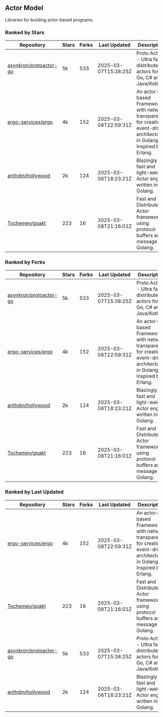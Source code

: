 ## Actor Model

Libraries for building actor-based programs.

### Ranked by Stars

| Repository | Stars | Forks | Last Updated | Description | 
|------------|-------|-------|--------------|-------------|
| [asynkron/protoactor-go](https://github.com/asynkron/protoactor-go) | 5k | 533 | 2025-03-07T15:38:25Z |  Proto Actor - Ultra fast distributed actors for Go, C# and Java/Kotlin. |
| [ergo-services/ergo](https://github.com/ergo-services/ergo) | 4k | 152 | 2025-03-08T22:59:31Z |  An actor-based Framework with network transparency for creating event-driven architecture in Golang. Inspired by Erlang. |
| [anthdm/hollywood](https://github.com/anthdm/hollywood) | 2k | 124 | 2025-03-06T18:23:21Z |  Blazingly fast and light-weight Actor engine written in Golang. |
| [Tochemey/goakt](https://github.com/Tochemey/goakt) | 223 | 16 | 2025-03-08T21:16:01Z |  Fast and Distributed Actor framework using protocol buffers as message for Golang. |

### Ranked by Forks

| Repository | Stars | Forks | Last Updated | Description | 
|------------|-------|-------|--------------|-------------|
| [asynkron/protoactor-go](https://github.com/asynkron/protoactor-go) | 5k | 533 | 2025-03-07T15:38:25Z |  Proto Actor - Ultra fast distributed actors for Go, C# and Java/Kotlin. |
| [ergo-services/ergo](https://github.com/ergo-services/ergo) | 4k | 152 | 2025-03-08T22:59:31Z |  An actor-based Framework with network transparency for creating event-driven architecture in Golang. Inspired by Erlang. |
| [anthdm/hollywood](https://github.com/anthdm/hollywood) | 2k | 124 | 2025-03-06T18:23:21Z |  Blazingly fast and light-weight Actor engine written in Golang. |
| [Tochemey/goakt](https://github.com/Tochemey/goakt) | 223 | 16 | 2025-03-08T21:16:01Z |  Fast and Distributed Actor framework using protocol buffers as message for Golang. |

### Ranked by Last Updated

| Repository | Stars | Forks | Last Updated | Description | 
|------------|-------|-------|--------------|-------------|
| [ergo-services/ergo](https://github.com/ergo-services/ergo) | 4k | 152 | 2025-03-08T22:59:31Z |  An actor-based Framework with network transparency for creating event-driven architecture in Golang. Inspired by Erlang. |
| [Tochemey/goakt](https://github.com/Tochemey/goakt) | 223 | 16 | 2025-03-08T21:16:01Z |  Fast and Distributed Actor framework using protocol buffers as message for Golang. |
| [asynkron/protoactor-go](https://github.com/asynkron/protoactor-go) | 5k | 533 | 2025-03-07T15:38:25Z |  Proto Actor - Ultra fast distributed actors for Go, C# and Java/Kotlin. |
| [anthdm/hollywood](https://github.com/anthdm/hollywood) | 2k | 124 | 2025-03-06T18:23:21Z |  Blazingly fast and light-weight Actor engine written in Golang. |

